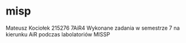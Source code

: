# misp
Mateusz Kociołek 215276 7AiR4
Wykonane zadania w semestrze 7 na kierunku AiR podczas labolatoriów MISSP
